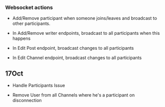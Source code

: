 ### Websocket actions

- Add/Remove participant when someone joins/leaves and broadcast to other participants.

- In Add/Remove writer endpoints, broadcast to all participants when this happens

- In Edit Post endpoint, broadcast changes to all participants

- In Edit Channel endpoint, broadcast changes to all participants

## 17Oct

- Handle Participants Issue

- Remove User from all Channels where he's a participant on disconnection
